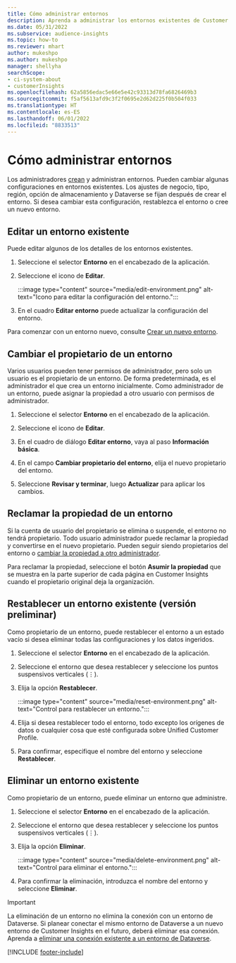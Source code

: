 ```yaml
---
title: Cómo administrar entornos
description: Aprenda a administrar los entornos existentes de Customer Insights como administrador".
ms.date: 05/31/2022
ms.subservice: audience-insights
ms.topic: how-to
ms.reviewer: mhart
author: mukeshpo
ms.author: mukeshpo
manager: shellyha
searchScope:
- ci-system-about
- customerInsights
ms.openlocfilehash: 62a5856edac5e66e5e42c93313d78fa6826469b3
ms.sourcegitcommit: f5af5613afd9c3f2f0695e2d62d225f0b504f033
ms.translationtype: HT
ms.contentlocale: es-ES
ms.lasthandoff: 06/01/2022
ms.locfileid: "8833513"
---
```

# <a name="how-to-manage-environments"></a>Cómo administrar entornos

Los administradores [crean](create-environment.md) y administran entornos. Pueden cambiar algunas configuraciones en entornos existentes. Los ajustes de negocio, tipo, región, opción de almacenamiento y Dataverse se fijan después de crear el entorno. Si desea cambiar esta configuración, restablezca el entorno o cree un nuevo entorno.

## <a name="edit-an-existing-environment"></a>Editar un entorno existente

Puede editar algunos de los detalles de los entornos existentes.

1. Seleccione el selector **Entorno** en el encabezado de la aplicación.

1. Seleccione el icono de **Editar**.

   :::image type="content" source="media/edit-environment.png" alt-text="Icono para editar la configuración del entorno.":::

1. En el cuadro **Editar entorno** puede actualizar la configuración del entorno.

Para comenzar con un entorno nuevo, consulte [Crear un nuevo entorno](create-environment.md).

## <a name="change-the-owner-of-an-environment"></a>Cambiar el propietario de un entorno

Varios usuarios pueden tener permisos de administrador, pero solo un usuario es el propietario de un entorno. De forma predeterminada, es el administrador el que crea un entorno inicialmente. Como administrador de un entorno, puede asignar la propiedad a otro usuario con permisos de administrador.

1. Seleccione el selector **Entorno** en el encabezado de la aplicación.

1. Seleccione el icono de **Editar**.

1. En el cuadro de diálogo **Editar entorno**, vaya al paso **Información básica**.

1. En el campo **Cambiar propietario del entorno**, elija el nuevo propietario del entorno.  

1. Seleccione **Revisar y terminar**, luego **Actualizar** para aplicar los cambios.

## <a name="claim-ownership-of-an-environment"></a>Reclamar la propiedad de un entorno

Si la cuenta de usuario del propietario se elimina o suspende, el entorno no tendrá propietario. Todo usuario administrador puede reclamar la propiedad y convertirse en el nuevo propietario. Pueden seguir siendo propietarios del entorno o [cambiar la propiedad a otro administrador](#change-the-owner-of-an-environment).

Para reclamar la propiedad, seleccione el botón **Asumir la propiedad** que se muestra en la parte superior de cada página en Customer Insights cuando el propietario original deja la organización.

## <a name="reset-an-existing-environment-preview"></a>Restablecer un entorno existente (versión preliminar)

Como propietario de un entorno, puede restablecer el entorno a un estado vacío si desea eliminar todas las configuraciones y los datos ingeridos.

1. Seleccione el selector **Entorno** en el encabezado de la aplicación.

1. Seleccione el entorno que desea restablecer y seleccione los puntos suspensivos verticales (&vellip;).

1. Elija la opción **Restablecer**.

   :::image type="content" source="media/reset-environment.png" alt-text="Control para restablecer un entorno.":::

1. Elija si desea restablecer todo el entorno, todo excepto los orígenes de datos o cualquier cosa que esté configurada sobre Unified Customer Profile.

1. Para confirmar, especifique el nombre del entorno y seleccione **Restablecer**.

## <a name="delete-an-existing-environment"></a>Eliminar un entorno existente

Como propietario de un entorno, puede eliminar un entorno que administre.

1. Seleccione el selector **Entorno** en el encabezado de la aplicación.

1. Seleccione el entorno que desea restablecer y seleccione los puntos suspensivos verticales (&vellip;). 

1. Elija la opción **Eliminar**.

   :::image type="content" source="media/delete-environment.png" alt-text="Control para eliminar el entorno.":::

1. Para confirmar la eliminación, introduzca el nombre del entorno y seleccione **Eliminar**.

> [!IMPORTANT]
> La eliminación de un entorno no elimina la conexión con un entorno de Dataverse. Si planear conectar el mismo entorno de Dataverse a un nuevo entorno de Customer Insights en el futuro, deberá eliminar esa conexión. Aprenda a [eliminar una conexión existente a un entorno de Dataverse](customer-insights-dataverse.md#remove-an-existing-connection-to-a-dataverse-environment).

[!INCLUDE [footer-include](includes/footer-banner.md)]
